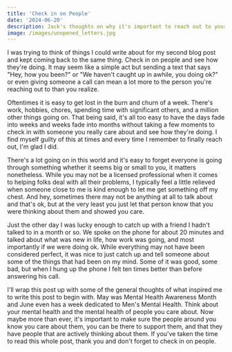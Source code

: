 ```yaml
---
title: 'Check in on People'
date: '2024-06-20'
description: Jack's thoughts on why it's important to reach out to your loved ones :).
image: /images/unopened_letters.jpg
---
```


I was trying to think of things I could write about for my second blog post and kept coming back to the same thing. Check in on people and see how they're doing. It may seem like a simple act but sending a text that says "Hey, how you been?" or "We haven't caught up in awhile, you doing ok?" or even giving someone a call can mean a lot more to the person you're reaching out to than you realize. 

Oftentimes it is easy to get lost in the burn and churn of a week. There's work, hobbies, chores, spending time with significant others, and a million other things going on. That being said, it's all too easy to have the days fade into weeks and weeks fade into months without taking a few moments to check in with someone you really care about and see how they're doing. I find myself guilty of this at times and every time I remember to finally reach out, I'm glad I did. 

There's a lot going on in this world and it's easy to forget everyone is going through something whether it seems big or small to you, it matters nonetheless. While you may not be a licensed professional when it comes to helping folks deal with all their problems, I typically feel a little relieved when someone close to me is kind enough to let me get something off my chest. And hey, sometimes there may not be anything at all to talk about and that's ok, but at the very least you just let that person know that you were thinking about them and showed you care.  

Just the other day I was lucky enough to catch up with a friend I hadn't talked to in a month or so. We spoke on the phone for about 20 minutes and talked about what was new in life, how work was going, and most importantly if we were doing ok. While everything may not have been considered perfect, it was nice to just catch up and tell someone about some of the things that had been on my mind. Some of it was good, some bad, but when I hung up the phone I felt ten times better than before answering his call. 

I'll wrap this post up with some of the general thoughts of what inspired me to write this post to begin with. May was Mental Health Awareness Month and June even has a week dedicated to Men's Mental Health. Think about your mental health and the mental health of people you care about. Now maybe more than ever, it's important to make sure the people around you know you care about them, you can be there to support them, and that they have people that are actively thinking about them. If you've taken the time to read this whole post, thank you and don't forget to check in on people. 
